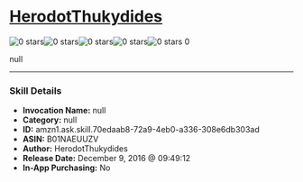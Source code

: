 # [HerodotThukydides](http://alexa.amazon.com/#skills/amzn1.ask.skill.70edaab8-72a9-4eb0-a336-308e6db303ad)
![0 stars](../../images/ic_star_border_black_18dp_1x.png)![0 stars](../../images/ic_star_border_black_18dp_1x.png)![0 stars](../../images/ic_star_border_black_18dp_1x.png)![0 stars](../../images/ic_star_border_black_18dp_1x.png)![0 stars](../../images/ic_star_border_black_18dp_1x.png) 0

null

***

### Skill Details

* **Invocation Name:** null
* **Category:** null
* **ID:** amzn1.ask.skill.70edaab8-72a9-4eb0-a336-308e6db303ad
* **ASIN:** B01NAEUUZV
* **Author:** HerodotThukydides
* **Release Date:** December 9, 2016 @ 09:49:12
* **In-App Purchasing:** No
